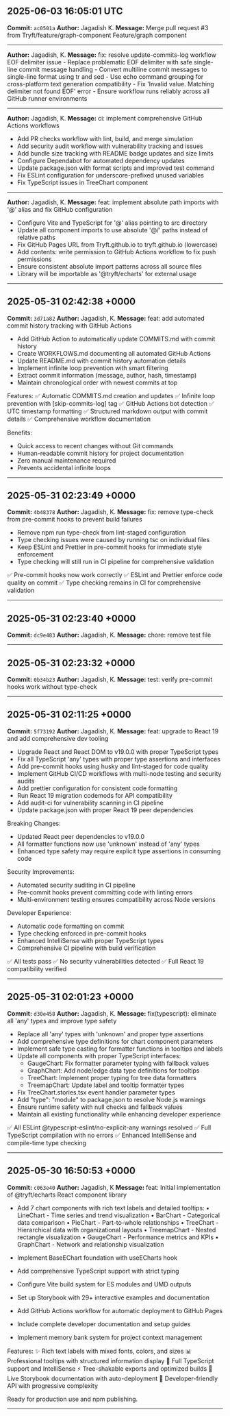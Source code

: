 ## 2025-06-03 16:05:01 UTC

**Commit:** `ac0501a`
**Author:** Jagadish K.
**Message:** Merge pull request #3 from Tryft/feature/graph-component  Feature/graph component

---

**Author:** Jagadish, K.
**Message:** fix: resolve update-commits-log workflow EOF delimiter issue  - Replace problematic EOF delimiter with safe single-line commit message handling - Convert multiline commit messages to single-line format using tr and sed - Use echo command grouping for cross-platform text generation compatibility - Fix 'Invalid value. Matching delimiter not found EOF' error - Ensure workflow runs reliably across all GitHub runner environments

---

**Author:** Jagadish, K.
**Message:** ci: implement comprehensive GitHub Actions workflows

- Add PR checks workflow with lint, build, and merge simulation
- Add security audit workflow with vulnerability tracking and issues
- Add bundle size tracking with README badge updates and size limits
- Configure Dependabot for automated dependency updates
- Update package.json with format scripts and improved test command
- Fix ESLint configuration for underscore-prefixed unused variables
- Fix TypeScript issues in TreeChart component

---

**Author:** Jagadish, K.
**Message:** feat: implement absolute path imports with '@' alias and fix GitHub configuration

- Configure Vite and TypeScript for '@' alias pointing to src directory
- Update all component imports to use absolute '@/' paths instead of relative paths
- Fix GitHub Pages URL from Tryft.github.io to tryft.github.io (lowercase)
- Add contents: write permission to GitHub Actions workflow to fix push permissions
- Ensure consistent absolute import patterns across all source files
- Library will be importable as '@tryft/echarts' for external usage

---


## 2025-05-31 02:42:38 +0000

**Commit:** `3d71a82`
**Author:** Jagadish, K.
**Message:** feat: add automated commit history tracking with GitHub Actions

- Add GitHub Action to automatically update COMMITS.md with commit history
- Create WORKFLOWS.md documenting all automated GitHub Actions
- Update README.md with commit history automation details
- Implement infinite loop prevention with smart filtering
- Extract commit information (message, author, hash, timestamp)
- Maintain chronological order with newest commits at top

Features:
✅ Automatic COMMITS.md creation and updates
✅ Infinite loop prevention with [skip-commits-log] tag
✅ GitHub Actions bot detection
✅ UTC timestamp formatting
✅ Structured markdown output with commit details
✅ Comprehensive workflow documentation

Benefits:

- Quick access to recent changes without Git commands
- Human-readable commit history for project documentation
- Zero manual maintenance required
- Prevents accidental infinite loops

---

## 2025-05-31 02:23:49 +0000

**Commit:** `4b48378`
**Author:** Jagadish, K.
**Message:** fix: remove type-check from pre-commit hooks to prevent build failures

- Remove npm run type-check from lint-staged configuration
- Type checking issues were caused by running tsc on individual files
- Keep ESLint and Prettier in pre-commit hooks for immediate style enforcement
- Type checking will still run in CI pipeline for comprehensive validation

✅ Pre-commit hooks now work correctly
✅ ESLint and Prettier enforce code quality on commit
✅ Type checking remains in CI for comprehensive validation

---

## 2025-05-31 02:23:40 +0000

**Commit:** `dc9e483`
**Author:** Jagadish, K.
**Message:** chore: remove test file

---

## 2025-05-31 02:23:32 +0000

**Commit:** `0b34b23`
**Author:** Jagadish, K.
**Message:** test: verify pre-commit hooks work without type-check

---

## 2025-05-31 02:11:25 +0000

**Commit:** `5f73192`
**Author:** Jagadish, K.
**Message:** feat: upgrade to React 19 and add comprehensive dev tooling

- Upgrade React and React DOM to v19.0.0 with proper TypeScript types
- Fix all TypeScript 'any' types with proper type assertions and interfaces
- Add pre-commit hooks using husky and lint-staged for code quality
- Implement GitHub CI/CD workflows with multi-node testing and security audits
- Add prettier configuration for consistent code formatting
- Run React 19 migration codemods for API compatibility
- Add audit-ci for vulnerability scanning in CI pipeline
- Update package.json with proper React 19 peer dependencies

Breaking Changes:

- Updated React peer dependencies to v19.0.0
- All formatter functions now use 'unknown' instead of 'any' types
- Enhanced type safety may require explicit type assertions in consuming code

Security Improvements:

- Automated security auditing in CI pipeline
- Pre-commit hooks prevent committing code with linting errors
- Multi-environment testing ensures compatibility across Node versions

Developer Experience:

- Automatic code formatting on commit
- Type checking enforced in pre-commit hooks
- Enhanced IntelliSense with proper TypeScript types
- Comprehensive CI pipeline with build verification

✅ All tests pass
✅ No security vulnerabilities detected
✅ Full React 19 compatibility verified

---

## 2025-05-31 02:01:23 +0000

**Commit:** `d30e458`
**Author:** Jagadish, K.
**Message:** fix(typescript): eliminate all 'any' types and improve type safety

- Replace all 'any' types with 'unknown' and proper type assertions
- Add comprehensive type definitions for chart component parameters
- Implement safe type casting for formatter functions in tooltips and labels
- Update all components with proper TypeScript interfaces:
  - GaugeChart: Fix formatter parameter typing with fallback values
  - GraphChart: Add node/edge data type definitions for tooltips
  - TreeChart: Implement proper typing for tree data formatters
  - TreemapChart: Update label and tooltip formatter types
- Fix TreeChart.stories.tsx event handler parameter types
- Add "type": "module" to package.json to resolve Node.js warnings
- Ensure runtime safety with null checks and fallback values
- Maintain all existing functionality while enhancing developer experience

✅ All ESLint @typescript-eslint/no-explicit-any warnings resolved
✅ Full TypeScript compilation with no errors
✅ Enhanced IntelliSense and compile-time type checking

---

## 2025-05-30 16:50:53 +0000

**Commit:** `c063e40`
**Author:** Jagadish, K
**Message:** feat: Initial implementation of @tryft/echarts React component library

- Add 7 chart components with rich text labels and detailed tooltips:
  • LineChart - Time series and trend visualization
  • BarChart - Categorical data comparison
  • PieChart - Part-to-whole relationships
  • TreeChart - Hierarchical data with organizational layouts
  • TreemapChart - Nested rectangle visualization
  • GaugeChart - Performance metrics and KPIs
  • GraphChart - Network and relationship visualization

- Implement BaseEChart foundation with useECharts hook
- Add comprehensive TypeScript support with strict typing
- Configure Vite build system for ES modules and UMD outputs
- Set up Storybook with 29+ interactive examples and documentation
- Add GitHub Actions workflow for automatic deployment to GitHub Pages
- Include complete developer documentation and setup guides
- Implement memory bank system for project context management

Features:
✨ Rich text labels with mixed fonts, colors, and sizes
📊 Professional tooltips with structured information display
🔧 Full TypeScript support and IntelliSense
⚡ Tree-shakable exports and optimized builds
📖 Live Storybook documentation with auto-deployment
🚀 Developer-friendly API with progressive complexity

Ready for production use and npm publishing.

---

